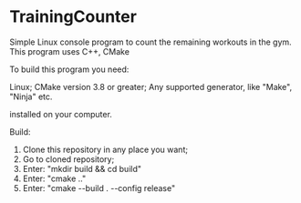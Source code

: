 # TrainingCounter
Simple Linux console program to count the remaining workouts in the gym. This program uses C++, CMake

To build this program you need:

  Linux;
  CMake version 3.8 or greater;
  Any supported generator, like "Make", "Ninja" etc.
  
installed on your computer.

Build:

1) Clone this repository in any place you want;
2) Go to cloned repository;
3) Enter: "mkdir build && cd build"
4) Enter: "cmake .."
5) Enter: "cmake --build . --config release"
